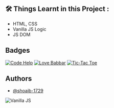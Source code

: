
## 🛠 Things Learnt in this Project : 
- HTML, CSS 
- Vanilla JS Logic
- JS DOM  





## Badges

[![Code Help](https://img.shields.io/badge/Code-Help-green.svg)](https://choosealicense.com/licenses/mit/)
[![Love Babbar](https://img.shields.io/badge/Love-Babbar-blue.svg)](http://www.gnu.org/licenses/agpl-3.0)
[![Tic-Tac Toe](https://img.shields.io/badge/Tictac-Toe-orange.svg)](https://opensource.org/licenses/)


## Authors

- [@shoaib-1729](https://www.github.com/octokatherine)


![Vanilla JS](https://kajabi-storefronts-production.kajabi-cdn.com/kajabi-storefronts-production/file-uploads/themes/2152686307/settings_images/f3578a-41de-167-b5ba-d5034efd10dc_3e68e52c-4e9b-41a5-ac2d-e5c70e99c2bb.jpg)

